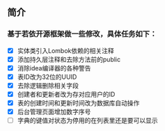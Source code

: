 ## 简介

### 基于若依开源框架做一些修改，具体任务如下：
- [X] 实体类引入Lombok依赖的相关注释
- [X] 添加持久层注释和去除方法前的public
- [X] 消除idea编译器的各种警告
- [X] 表ID改为32位的UUID
- [X] 去除逻辑删除相关字段
- [X] 创建者和更新者改为存对应用户的ID
- [X] 表的创建时间和更新时间改为数据库自动操作
- [X] 后台管理页面增加数字序号
- [ ] 字典的键值对状态为停用的在列表里还是要可以显示
